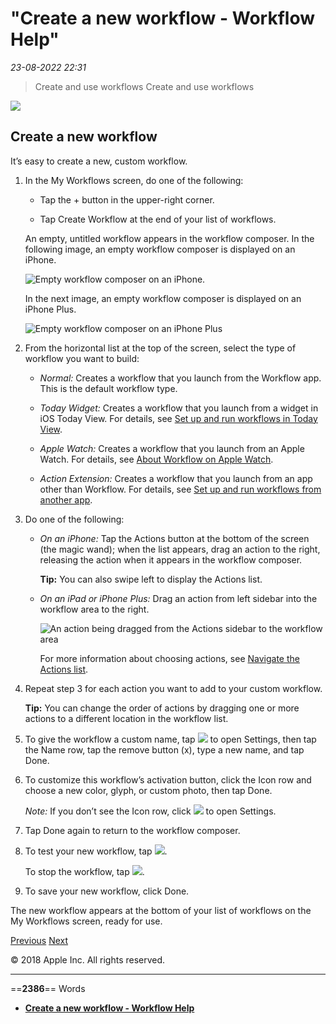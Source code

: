# "Create a new workflow - Workflow Help"

*23-08-2022 22:31* 

> Create and use workflows
Create and use workflows

![](https://help.apple.com/workflow/en.lproj/GlobalArt/AppIconDefault_Workflow.png)

## Create a new workflow

It’s easy to create a new, custom workflow.

1.  In the My Workflows screen, do one of the following:
    
    -   Tap the + button in the upper-right corner.
        
    -   Tap Create Workflow at the end of your list of workflows.
        
    
    An empty, untitled workflow appears in the workflow composer. In the following image, an empty workflow composer is displayed on an iPhone.
    
    ![Empty workflow composer on an iPhone.](https://help.apple.com/workflow/en.lproj/Art/S0085_WFComposer.png)
    
    In the next image, an empty workflow composer is displayed on an iPhone Plus.
    
    ![Empty workflow composer on an iPhone Plus](https://help.apple.com/workflow/en.lproj/Art/S0087_ActionPaneiPhonePlus.png)
    
2.  From the horizontal list at the top of the screen, select the type of workflow you want to build:
    
    -   *Normal:* Creates a workflow that you launch from the Workflow app. This is the default workflow type.
        
    -   *Today Widget:* Creates a workflow that you launch from a widget in iOS Today View. For details, see [Set up and run workflows in Today View](https://help.apple.com/workflow/#/apda11a05448).
        
    -   *Apple Watch:* Creates a workflow that you launch from an Apple Watch. For details, see [About Workflow on Apple Watch](https://help.apple.com/workflow/#/apdbe2ceb96c).
        
    -   *Action Extension:* Creates a workflow that you launch from an app other than Workflow. For details, see [Set up and run workflows from another app](https://help.apple.com/workflow/#/apd163eb9f95).
        
3.  Do one of the following:
    
    -   *On an iPhone:* Tap the Actions button at the bottom of the screen (the magic wand); when the list appears, drag an action to the right, releasing the action when it appears in the workflow composer.
        
        **Tip:** You can also swipe left to display the Actions list.
        
    -   *On an iPad or iPhone Plus:* Drag an action from left sidebar into the workflow area to the right.
        
        ![An action being dragged from the Actions sidebar to the workflow area](https://help.apple.com/workflow/en.lproj/Art/S0086_DraggingiPad.png)
        
        For more information about choosing actions, see [Navigate the Actions list](https://help.apple.com/workflow/#/apdc33e4f4da).
        
4.  Repeat step 3 for each action you want to add to your custom workflow.
    
    **Tip:** You can change the order of actions by dragging one or more actions to a different location in the workflow list.
    
5.  To give the workflow a custom name, tap ![](https://help.apple.com/workflow/en.lproj/GlobalArt/IL_Gear.png) to open Settings, then tap the Name row, tap the remove button (x), type a new name, and tap Done.
    
6.  To customize this workflow’s activation button, click the Icon row and choose a new color, glyph, or custom photo, then tap Done.
    
    *Note:* If you don’t see the Icon row, click ![](https://help.apple.com/workflow/en.lproj/GlobalArt/IL_Gear.png) to open Settings.
    
7.  Tap Done again to return to the workflow composer.
    
8.  To test your new workflow, tap ![](https://help.apple.com/workflow/en.lproj/GlobalArt/IL_Play.png).
    
    To stop the workflow, tap ![](https://help.apple.com/workflow/en.lproj/GlobalArt/IL_Stop.png).
    
9.  To save your new workflow, click Done.
    

The new workflow appears at the bottom of your list of workflows on the My Workflows screen, ready for use.

[Previous](https://help.apple.com/workflow/#/apdb272b27ec) [Next](https://help.apple.com/workflow/#/apdc33e4f4da)

© 2018 Apple Inc. All rights reserved.
***

==**2386**== Words

- **[Create a new workflow - Workflow Help](https://help.apple.com/workflow/#/apd84c576f8c)**